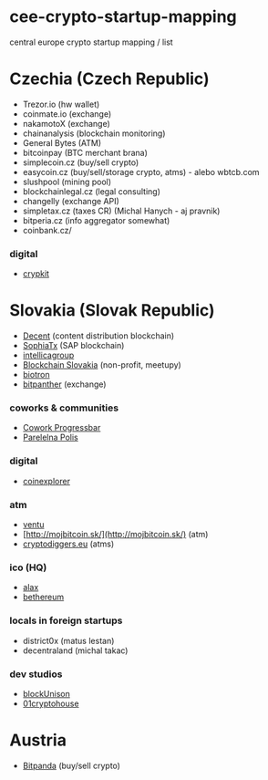 # cee-crypto-startup-mapping
central europe crypto startup mapping / list

# Czechia (Czech Republic)
- Trezor.io (hw wallet)
- coinmate.io (exchange)
- nakamotoX (exchange)
- chainanalysis (blockchain monitoring)
- General Bytes (ATM)
- bitcoinpay (BTC merchant brana)
- simplecoin.cz (buy/sell crypto)
- easycoin.cz (buy/sell/storage crypto, atms) - alebo wbtcb.com
- slushpool (mining pool)
- blockchainlegal.cz (legal consulting)
- changelly (exchange API)
- simpletax.cz (taxes CR) (Michal Hanych - aj pravnik)
- bitperia.cz (info aggregator somewhat)
- coinbank.cz/

### digital
- [crypkit](https://www.crypkit.com/)

# Slovakia (Slovak Republic)
- [Decent](https://decent.ch/) (content distribution blockchain)
- [SophiaTx](https://www.sophiatx.com/) (SAP blockchain)
- [intellicagroup](https://intellicagroup.com/)
- [Blockchain Slovakia](https://blockchainslovakia.sk) (non-profit, meetupy)
- [biotron](https://biotron.io/)
- [bitpanther](https://www.bitpanther.com/sk/) (exchange)

### coworks & communities
- [Cowork Progressbar](https://cowork.progressbar.sk/#/)
- [Parelelna Polis](https://paralelnapolis.sk/)

### digital
- [coinexplorer](https://coinexplorer.sk/)

### atm
- [ventu](https://ventu.io/)
- [http://mojbitcoin.sk/](http://mojbitcoin.sk/) (atm)
- [cryptodiggers.eu](https://cryptodiggers.eu/) (atms)

### ico (HQ)
- [alax](https://alax.io/)
- [bethereum](https://bethereum.com/)

### locals in foreign startups
- district0x (matus lestan)
- decentraland (michal takac)

### dev studios
- [blockUnison](https://blockunison.com/)
- [01cryptohouse](https://www.01cryptohouse.com/)

# Austria 
- [Bitpanda](https://www.bitpanda.com/en) (buy/sell crypto)
